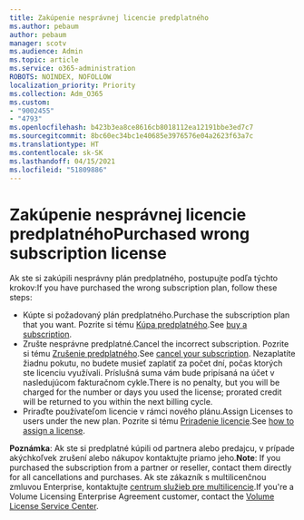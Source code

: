 ```yaml
---
title: Zakúpenie nesprávnej licencie predplatného
ms.author: pebaum
author: pebaum
manager: scotv
ms.audience: Admin
ms.topic: article
ms.service: o365-administration
ROBOTS: NOINDEX, NOFOLLOW
localization_priority: Priority
ms.collection: Adm_O365
ms.custom:
- "9002455"
- "4793"
ms.openlocfilehash: b423b3ea8ce8616cb8018112ea12191bbe3ed7c7
ms.sourcegitcommit: 8bc60ec34bc1e40685e3976576e04a2623f63a7c
ms.translationtype: HT
ms.contentlocale: sk-SK
ms.lasthandoff: 04/15/2021
ms.locfileid: "51809886"
---
```

# <a name="purchased-wrong-subscription-license"></a><span data-ttu-id="da97d-102">Zakúpenie nesprávnej licencie predplatného</span><span class="sxs-lookup"><span data-stu-id="da97d-102">Purchased wrong subscription license</span></span>

<span data-ttu-id="da97d-103">Ak ste si zakúpili nesprávny plán predplatného, postupujte podľa týchto krokov:</span><span class="sxs-lookup"><span data-stu-id="da97d-103">If you have purchased the wrong subscription plan, follow these steps:</span></span>

- <span data-ttu-id="da97d-104">Kúpte si požadovaný plán predplatného.</span><span class="sxs-lookup"><span data-stu-id="da97d-104">Purchase the subscription plan that you want.</span></span> <span data-ttu-id="da97d-105">Pozrite si tému [Kúpa predplatného](https://docs.microsoft.com/alchemyinsights/buy-a-subscription-to-office-365-for-business).</span><span class="sxs-lookup"><span data-stu-id="da97d-105">See [buy a subscription](https://docs.microsoft.com/alchemyinsights/buy-a-subscription-to-office-365-for-business).</span></span>
- <span data-ttu-id="da97d-106">Zrušte nesprávne predplatné.</span><span class="sxs-lookup"><span data-stu-id="da97d-106">Cancel the incorrect subscription.</span></span> <span data-ttu-id="da97d-107">Pozrite si tému [Zrušenie predplatného](https://docs.microsoft.com/alchemyinsights/canceling-your-office-365-subscription).</span><span class="sxs-lookup"><span data-stu-id="da97d-107">See [cancel your subscription](https://docs.microsoft.com/alchemyinsights/canceling-your-office-365-subscription).</span></span>
<span data-ttu-id="da97d-108">Nezaplatíte žiadnu pokutu, no budete musieť zaplatiť za počet dní, počas ktorých ste licenciu využívali. Príslušná suma vám bude pripísaná na účet v nasledujúcom fakturačnom cykle.</span><span class="sxs-lookup"><span data-stu-id="da97d-108">There is no penalty, but you will be charged for the number or days you used the license; prorated credit will be returned to you within the next billing cycle.</span></span>
- <span data-ttu-id="da97d-109">Priraďte používateľom licencie v rámci nového plánu.</span><span class="sxs-lookup"><span data-stu-id="da97d-109">Assign Licenses to users under the new plan.</span></span> <span data-ttu-id="da97d-110">Pozrite si tému [Priradenie licencie](https://docs.microsoft.com/alchemyinsights/how-to-assign-a-license-to-a-user).</span><span class="sxs-lookup"><span data-stu-id="da97d-110">See [how to assign a license](https://docs.microsoft.com/alchemyinsights/how-to-assign-a-license-to-a-user).</span></span>

<span data-ttu-id="da97d-111">**Poznámka**: Ak ste si predplatné kúpili od partnera alebo predajcu, v prípade akýchkoľvek zrušení alebo nákupov kontaktujte priamo jeho.</span><span class="sxs-lookup"><span data-stu-id="da97d-111">**Note**: If you purchased the subscription from a partner or reseller, contact them directly for all cancellations and purchases.</span></span> <span data-ttu-id="da97d-112">Ak ste zákazník s multilicenčnou zmluvou Enterprise, kontaktujte [centrum služieb pre multilicencie](https://support.microsoft.com/help/4471406/how-to-contact-the-microsoft-volume-licensing-service-center).</span><span class="sxs-lookup"><span data-stu-id="da97d-112">If you're a Volume Licensing Enterprise Agreement customer, contact the [Volume License Service Center](https://support.microsoft.com/help/4471406/how-to-contact-the-microsoft-volume-licensing-service-center).</span></span>
